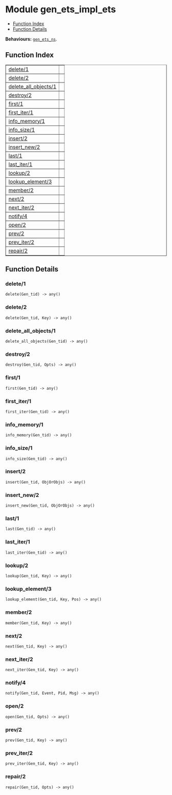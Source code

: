 

# Module gen_ets_impl_ets #
* [Function Index](#index)
* [Function Details](#functions)

__Behaviours:__ [`gen_ets_ns`](gen_ets_ns.md).
<a name="index"></a>

## Function Index ##


<table width="100%" border="1" cellspacing="0" cellpadding="2" summary="function index"><tr><td valign="top"><a href="#delete-1">delete/1</a></td><td></td></tr><tr><td valign="top"><a href="#delete-2">delete/2</a></td><td></td></tr><tr><td valign="top"><a href="#delete_all_objects-1">delete_all_objects/1</a></td><td></td></tr><tr><td valign="top"><a href="#destroy-2">destroy/2</a></td><td></td></tr><tr><td valign="top"><a href="#first-1">first/1</a></td><td></td></tr><tr><td valign="top"><a href="#first_iter-1">first_iter/1</a></td><td></td></tr><tr><td valign="top"><a href="#info_memory-1">info_memory/1</a></td><td></td></tr><tr><td valign="top"><a href="#info_size-1">info_size/1</a></td><td></td></tr><tr><td valign="top"><a href="#insert-2">insert/2</a></td><td></td></tr><tr><td valign="top"><a href="#insert_new-2">insert_new/2</a></td><td></td></tr><tr><td valign="top"><a href="#last-1">last/1</a></td><td></td></tr><tr><td valign="top"><a href="#last_iter-1">last_iter/1</a></td><td></td></tr><tr><td valign="top"><a href="#lookup-2">lookup/2</a></td><td></td></tr><tr><td valign="top"><a href="#lookup_element-3">lookup_element/3</a></td><td></td></tr><tr><td valign="top"><a href="#member-2">member/2</a></td><td></td></tr><tr><td valign="top"><a href="#next-2">next/2</a></td><td></td></tr><tr><td valign="top"><a href="#next_iter-2">next_iter/2</a></td><td></td></tr><tr><td valign="top"><a href="#notify-4">notify/4</a></td><td></td></tr><tr><td valign="top"><a href="#open-2">open/2</a></td><td></td></tr><tr><td valign="top"><a href="#prev-2">prev/2</a></td><td></td></tr><tr><td valign="top"><a href="#prev_iter-2">prev_iter/2</a></td><td></td></tr><tr><td valign="top"><a href="#repair-2">repair/2</a></td><td></td></tr></table>


<a name="functions"></a>

## Function Details ##

<a name="delete-1"></a>

### delete/1 ###

`delete(Gen_tid) -> any()`


<a name="delete-2"></a>

### delete/2 ###

`delete(Gen_tid, Key) -> any()`


<a name="delete_all_objects-1"></a>

### delete_all_objects/1 ###

`delete_all_objects(Gen_tid) -> any()`


<a name="destroy-2"></a>

### destroy/2 ###

`destroy(Gen_tid, Opts) -> any()`


<a name="first-1"></a>

### first/1 ###

`first(Gen_tid) -> any()`


<a name="first_iter-1"></a>

### first_iter/1 ###

`first_iter(Gen_tid) -> any()`


<a name="info_memory-1"></a>

### info_memory/1 ###

`info_memory(Gen_tid) -> any()`


<a name="info_size-1"></a>

### info_size/1 ###

`info_size(Gen_tid) -> any()`


<a name="insert-2"></a>

### insert/2 ###

`insert(Gen_tid, ObjOrObjs) -> any()`


<a name="insert_new-2"></a>

### insert_new/2 ###

`insert_new(Gen_tid, ObjOrObjs) -> any()`


<a name="last-1"></a>

### last/1 ###

`last(Gen_tid) -> any()`


<a name="last_iter-1"></a>

### last_iter/1 ###

`last_iter(Gen_tid) -> any()`


<a name="lookup-2"></a>

### lookup/2 ###

`lookup(Gen_tid, Key) -> any()`


<a name="lookup_element-3"></a>

### lookup_element/3 ###

`lookup_element(Gen_tid, Key, Pos) -> any()`


<a name="member-2"></a>

### member/2 ###

`member(Gen_tid, Key) -> any()`


<a name="next-2"></a>

### next/2 ###

`next(Gen_tid, Key) -> any()`


<a name="next_iter-2"></a>

### next_iter/2 ###

`next_iter(Gen_tid, Key) -> any()`


<a name="notify-4"></a>

### notify/4 ###

`notify(Gen_tid, Event, Pid, Msg) -> any()`


<a name="open-2"></a>

### open/2 ###

`open(Gen_tid, Opts) -> any()`


<a name="prev-2"></a>

### prev/2 ###

`prev(Gen_tid, Key) -> any()`


<a name="prev_iter-2"></a>

### prev_iter/2 ###

`prev_iter(Gen_tid, Key) -> any()`


<a name="repair-2"></a>

### repair/2 ###

`repair(Gen_tid, Opts) -> any()`


